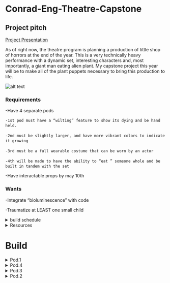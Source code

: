 # Conrad-Eng-Theatre-Capstone

## Project pitch



[Project Presentation](https://docs.google.com/presentation/d/1iXmvU82mosjtG8wZw2aXcDX5GKvR7SZYwwKy2Fu6weY/edit#slide=id.gee834ea57d_0_261)

As of right now, the theatre program is planning a production of little shop of horrors at the end of the year. This is a very technically heavy performance with a dynamic set, interesting characters and, most importantly, a giant man eating alien plant.  My capstone project this year will be to make all of the plant puppets necessary to bring this production to life.

![alt text](https://i.pinimg.com/600x315/9f/67/97/9f67975b3585d1a3a8ef9df3b01a4497.jpg)

### Requirements 

-Have 4 separate pods

    -1st pod must have a “wilting” feature to show its dying and be hand held.

    -2nd must be slightly larger, and have more vibrant colors to indicate it growing

    -3rd must be a full wearable costume that can be worn by an actor

    -4th will be made to have the ability to “eat ” someone whole and be built in tandem with the set

-Have interactable props by may 10th

### Wants


-Integrate “bioluminescence” with code

-Traumatize at LEAST one small child




<details><summary>build schedule</summary>



I will be doing my best to divide my build schedule quarterly to get all four pods done.  I will also be delegateing a lot of work to Pd.3 Tech to account for the massive workload and my lack of a partner.  I will also be building the puppets in order of priority

1.  Pod.1, because I can finish it the fastest without consulting set design or pd.3 tech

2.  Pod.4, because its the most technical design

3.  Pod.3, because I want pod.4 done first

4.  Pod.2, because it can be entirley cut out of the play

</details>

<details><summary>Resources</summary>

[kreutinger puppets](https://www.youtube.com/playlist?list=PLeYjVOvIFYr-4883if9ebeU3kZOiVAyfp)
    
[instructables, sketches](https://www.instructables.com/Building-Audrey-II-Introduction/)


</details>

# Build

<details><summary>Pod.1</summary>

Basing My design off of [Kreutinger puppets Pod.1 design](https://www.youtube.com/watch?v=Nt79_D4vAIA) 

![alt text](https://github.com/cheins48/Conrad-Eng-Theatre-Capstone/blob/main/Capture.PNG?raw=true)

### Build Updates

I have made cardboard linkages to prototype, they work great but still have a few problems.  theyre all a little more than 100mm wide when resting which i need to trim down if theyre gonna fit in a PVC pipe.  I'm also not happy with the arch, I want a more natural lean forward that Kreutinger's design has.

![alt text](https://github.com/cheins48/Conrad-Eng-Theatre-Capstone/blob/main/ezgif-4-ee58b607fb.gif?raw=true)
    
    10/11/2022
    
I have fully modeled the "pot" that holds the linkages and houses the plant. the pot is modeled after 4in PVC that mr miller generously donated.  I had to fiddle with the lengths of each of the linkages to allow it to fit inside of the pot. i cut out some of the smaleer ones out of acrylic, it was noticibly harder to actuate than the cardboard, and the top two linkages were measured wrong so ive had to go back and redesign them so they sit flat.  I also made a failed prototype for the head that im not even gonna discuss because of how little sense it made.
   
![alt text](https://github.com/cheins48/Conrad-Eng-Theatre-Capstone/blob/main/ezgif-3-25ce0f1361.gif?raw=true) 
    
the pot consists of 2 rings that rest on the interior, the bottom one will be screwed in place while the top one will be free spinning to allow for articulation and more poseability for the actor. they should both be finished priniting by the end of this period.

![alt text](https://github.com/cheins48/Conrad-Eng-Theatre-Capstone/blob/main/assembly2.PNG?raw=true) 


    10/18/2022
 this week I printed out the two rings and put them inside the 4in pipe.  right now the achor ring is held in with temporary 4:40 screws, but will be replaced with heated inserts.  the turning is smooth and im happy with the articulation with the linkages.  the biggest issue right now is actually fitting my hand into the pot and grabbing the bottom linkages, currently i have two offcut linkages just sorta dangaling in there, but i need a more ergonomic solution for an actor.  current solution seams to be a string with a loop on the end, but more experimenting is required.
 
 ![alt text](https://github.com/cheins48/Conrad-Eng-Theatre-Capstone/blob/main/ezgif-2-d8fb0f2d8a.gif?raw=true) 
 
    10/21/2022
   This week i forgot to press commit after i made my whole post,  so im writing it again 13 days later.  i made a prototype for the top jaw by heating and twisting 2 acrylic pieces, theyre held together with a rubberband.  the rubberbands tension is way to high, so im going to replace it with a spring or something else, and because the 2 jaw pieces were put on seperate sides of the linkage they are horribly misaligned.  I belived at the time of writing this that the solution to this was 3D printing the top and bottom jaw, but i instead laser cut them and superglued a piece of acrilic perpendicular to the base jaws.  all the nuts have been replaced with lock-nuts, and washers have been put between each linkage.  This has done wonders for the posablity of it.  
   
[ ![alt text](https://github.com/cheins48/Conrad-Eng-Theatre-Capstone/blob/main/fixedgif.gif?raw=true)]
    
    11/3/2022
   this week I got the top jaw working.  I solved my previous issue of the bottom linkages by attaching them at the very ends of either one, creating a sort of V that I can easily grab the bottom of.  the top jaw was initially designed with the intention of having a spring or rubber band on the inside pulling it shut, however it proved to be difficult to open with the string, and the spring would often open the mouth because it was to long.  having a loose connection and just allowing the top jaw to close using the force of gravity proved to work perfectly fine.  the linkage for the top jaw kept intersecting with the nuts on the supporting linkages, preventing it from closing all the way, so I opted to use a rat tail file and just sanded out a groove for the nuts to rest rather than redesign, recut, and reglue the whole piece again.  
   
 ![alt text](https://github.com/cheins48/Conrad-Eng-Theatre-Capstone/blob/main/ezgif.com-gif-maker%20(1).gif?raw=true) 
 
</details>

    
<details><summary>Pod.4</summary>

    11/9/2022
   with the Pod.1 design having most all functional aspects taken care of, the time has come to pass my work onto pd.3 tech for them to work on detail work.  The design process for pod.4 has begun and im shifting my full focus to actuallising it.  after lots of research I have decided to base my design off of [feathurwurms](https://www.instructables.com/Building-Audrey-II-Phase-IV/) genius puppet.  I will be attaching the notes and images I found most useful from featherwurms instructable.
    
<details><summary>research images</summary>
    
![alt text](https://github.com/cheins48/Conrad-Eng-Theatre-Capstone/blob/main/F5ODJBGHD4VC5LC.jpg?raw=true) 
    
![alt text](https://raw.githubusercontent.com/cheins48/Conrad-Eng-Theatre-Capstone/main/FZM9RRUHD4VFS8H.webp)
    
![alt text](https://raw.githubusercontent.com/cheins48/Conrad-Eng-Theatre-Capstone/main/F7QW5PPHD4VLXJ2.webp)
    
![alt text](https://github.com/cheins48/Conrad-Eng-Theatre-Capstone/blob/main/WIN_20221109_11_35_19_Pro.jpg?raw=true)
    
</details>
        
the design is very human.  the frame is simply 2 pipes attached to a simple ramp at the bottom and a trapazoid with 2 eyelits at the top.  the top jaw is suspended by 2 strings attached to the eyelits on either side of the base frame to create a pivot point that the actor can easily move and manipulate.  suspending the bottom jaw is my current hangup.  making it stationary removes a lot of expression from the plant, as well as making it pottentially harder for an actor to get eaten.  but feathurwurms design apears to be using pure wizardry to hold it up.  my current solution (as seen in research image 4) is to replicate the top jaw fulcrum on the interior side of the top jaw.  my concern with this design is weight, and having potentiontial tangles with the rope.  mo rope, mo problems.  I have begun designing the ramp in CAD, but I plan on potentially using a kiddie slide instead, 1. because i can probably find one for free, and 2. because its fun. so i will not be posting my proggress on the CAD until I'm sure I will be using it.
    
    11/15/22
    
  Ive decided to start with a 1:12 miniature proof of concept to get my scale and proportions right before making the full scale model. This week I made the frame and top jaw, next i will make the bottom jaw and work out any kinks.  the top jaw is very front heavy, maybe add nuts as counterweight?  The base frame  currently stands at 6-7 inches tall, this may be an inch or two to big. this could cause problems for the bottom jaw opening enough to allow an actor to get eaten, however i have no way of knowing if this an actual issue until i attach the bottom jaw. the proportions look nearly perfect, and the top jaw has no issues with collidening with the top of the frame and at full scale, a 7 foot tall plant is bound to look intimidateing. 
  
  ![alt text](https://github.com/cheins48/Conrad-Eng-Theatre-Capstone/blob/main/ezgif.com-gif-maker.gif?raw=true)
  
    12/2/2022
   I'm a little behind schedule, i was hoping to have begun on the full sized frame by december 1st, but due to illness I havent been able to come to school.  this week Ive made the proof of concept to a point that im happy with.  the lower jaw went through a few different designs, all of which were either to big or the laser cutter flat out refused to cut. but copying the frame of the top jaw with an egg like shape on the bottom ended up being the best design.  the elastic bands attaching the bottom jaw to the top were slightly to short, but this served to my advantage. by giving that small amount of resistance to pulling down the lower jaw i somehow made a fulcrum that opens both the bottom and top jaw.  i have no idea ho it works, but i hope to replicate this in my full scale build.  next week i plan on making the full sized frame hanger with materials in theatre tech.  
   
  ![alt text](https://github.com/cheins48/Conrad-Eng-Theatre-Capstone/blob/main/ezgif.com-gif-maker%20(5).gif?raw=true)
  
</details>

<details><summary>Pod.3</summary>

</details>

<details><summary>Pod.2</summary>

</details>
